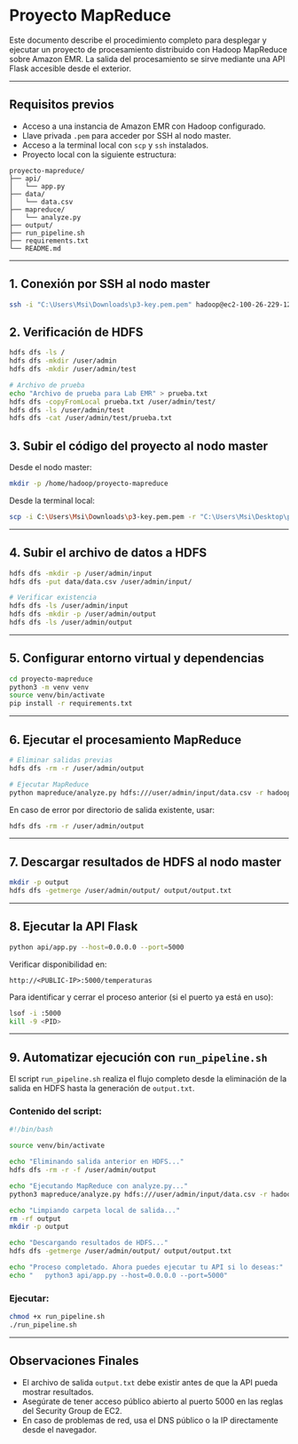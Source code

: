 # Proyecto MapReduce 

Este documento describe el procedimiento completo para desplegar y ejecutar un proyecto de procesamiento distribuido con Hadoop MapReduce sobre Amazon EMR. La salida del procesamiento se sirve mediante una API Flask accesible desde el exterior.

---

## Requisitos previos

* Acceso a una instancia de Amazon EMR con Hadoop configurado.
* Llave privada `.pem` para acceder por SSH al nodo master.
* Acceso a la terminal local con `scp` y `ssh` instalados.
* Proyecto local con la siguiente estructura:

```
proyecto-mapreduce/
├── api/
│   └── app.py
├── data/
│   └── data.csv
├── mapreduce/
│   └── analyze.py
├── output/
├── run_pipeline.sh
├── requirements.txt
└── README.md
```

---

## 1. Conexión por SSH al nodo master

```bash
ssh -i "C:\Users\Msi\Downloads\p3-key.pem.pem" hadoop@ec2-100-26-229-126.compute-1.amazonaws.com
```

## 2. Verificación de HDFS

```bash
hdfs dfs -ls /
hdfs dfs -mkdir /user/admin
hdfs dfs -mkdir /user/admin/test

# Archivo de prueba
echo "Archivo de prueba para Lab EMR" > prueba.txt
hdfs dfs -copyFromLocal prueba.txt /user/admin/test/
hdfs dfs -ls /user/admin/test
hdfs dfs -cat /user/admin/test/prueba.txt
```

## 3. Subir el código del proyecto al nodo master

Desde el nodo master:

```bash
mkdir -p /home/hadoop/proyecto-mapreduce
```

Desde la terminal local:

```bash
scp -i C:\Users\Msi\Downloads\p3-key.pem.pem -r "C:\Users\Msi\Desktop\proyecto-mapreduce - copia\*" hadoop@ec2-100-26-229-126.compute-1.amazonaws.com:/home/hadoop/proyecto-mapreduce
```

---

## 4. Subir el archivo de datos a HDFS

```bash
hdfs dfs -mkdir -p /user/admin/input
hdfs dfs -put data/data.csv /user/admin/input/

# Verificar existencia
hdfs dfs -ls /user/admin/input
hdfs dfs -mkdir -p /user/admin/output
hdfs dfs -ls /user/admin/output
```

---

## 5. Configurar entorno virtual y dependencias

```bash
cd proyecto-mapreduce
python3 -m venv venv
source venv/bin/activate
pip install -r requirements.txt
```

---

## 6. Ejecutar el procesamiento MapReduce

```bash
# Eliminar salidas previas
hdfs dfs -rm -r /user/admin/output

# Ejecutar MapReduce
python mapreduce/analyze.py hdfs:///user/admin/input/data.csv -r hadoop --output-dir hdfs:///user/admin/output
```

En caso de error por directorio de salida existente, usar:

```bash
hdfs dfs -rm -r /user/admin/output
```

---

## 7. Descargar resultados de HDFS al nodo master

```bash
mkdir -p output
hdfs dfs -getmerge /user/admin/output/ output/output.txt
```

---

## 8. Ejecutar la API Flask

```bash
python api/app.py --host=0.0.0.0 --port=5000
```

Verificar disponibilidad en:

```
http://<PUBLIC-IP>:5000/temperaturas
```

Para identificar y cerrar el proceso anterior (si el puerto ya está en uso):

```bash
lsof -i :5000
kill -9 <PID>
```

---

## 9. Automatizar ejecución con `run_pipeline.sh`

El script `run_pipeline.sh` realiza el flujo completo desde la eliminación de la salida en HDFS hasta la generación de `output.txt`.

### Contenido del script:

```bash
#!/bin/bash

source venv/bin/activate

echo "Eliminando salida anterior en HDFS..."
hdfs dfs -rm -r -f /user/admin/output

echo "Ejecutando MapReduce con analyze.py..."
python3 mapreduce/analyze.py hdfs:///user/admin/input/data.csv -r hadoop --output-dir hdfs:///user/admin/output

echo "Limpiando carpeta local de salida..."
rm -rf output
mkdir -p output

echo "Descargando resultados de HDFS..."
hdfs dfs -getmerge /user/admin/output/ output/output.txt

echo "Proceso completado. Ahora puedes ejecutar tu API si lo deseas:"
echo "   python3 api/app.py --host=0.0.0.0 --port=5000"
```

### Ejecutar:

```bash
chmod +x run_pipeline.sh
./run_pipeline.sh
```

---

## Observaciones Finales

* El archivo de salida `output.txt` debe existir antes de que la API pueda mostrar resultados.
* Asegúrate de tener acceso público abierto al puerto 5000 en las reglas del Security Group de EC2.
* En caso de problemas de red, usa el DNS público o la IP directamente desde el navegador.
